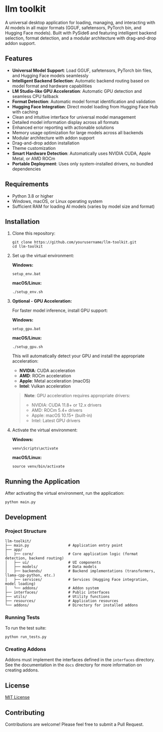 # llm toolkit

A universal desktop application for loading, managing, and interacting with AI models in all major formats (GGUF, safetensors, PyTorch bin, and Hugging Face models). Built with PySide6 and featuring intelligent backend selection, format detection, and a modular architecture with drag-and-drop addon support.

## Features

- **Universal Model Support**: Load GGUF, safetensors, PyTorch bin files, and Hugging Face models seamlessly
- **Intelligent Backend Selection**: Automatic backend routing based on model format and hardware capabilities
- **LM Studio-like GPU Acceleration**: Automatic GPU detection and seamless CPU fallback
- **Format Detection**: Automatic model format identification and validation
- **Hugging Face Integration**: Direct model loading from Hugging Face Hub with caching
- Clean and intuitive interface for universal model management
- Detailed model information display across all formats
- Enhanced error reporting with actionable solutions
- Memory usage optimization for large models across all backends
- Modular architecture with addon support
- Drag-and-drop addon installation
- Theme customization
- **Smart Hardware Detection**: Automatically uses NVIDIA CUDA, Apple Metal, or AMD ROCm
- **Portable Deployment**: Uses only system-installed drivers, no bundled dependencies

## Requirements

- Python 3.8 or higher
- Windows, macOS, or Linux operating system
- Sufficient RAM for loading AI models (varies by model size and format)

## Installation

1. Clone this repository:
   ```
   git clone https://github.com/yourusername/llm-toolkit.git
   cd llm-toolkit
   ```

2. Set up the virtual environment:

   **Windows:**
   ```
   setup_env.bat
   ```

   **macOS/Linux:**
   ```
   ./setup_env.sh
   ```

3. **Optional - GPU Acceleration:**
   
   For faster model inference, install GPU support:

   **Windows:**
   ```
   setup_gpu.bat
   ```

   **macOS/Linux:**
   ```
   ./setup_gpu.sh
   ```

   This will automatically detect your GPU and install the appropriate acceleration:
   - **NVIDIA**: CUDA acceleration
   - **AMD**: ROCm acceleration  
   - **Apple**: Metal acceleration (macOS)
   - **Intel**: Vulkan acceleration

   > **Note**: GPU acceleration requires appropriate drivers:
   > - NVIDIA: CUDA 11.8+ or 12.x drivers
   > - AMD: ROCm 5.4+ drivers
   > - Apple: macOS 10.15+ (built-in)
   > - Intel: Latest GPU drivers

4. Activate the virtual environment:

   **Windows:**
   ```
   venv\Scripts\activate
   ```

   **macOS/Linux:**
   ```
   source venv/bin/activate
   ```

## Running the Application

After activating the virtual environment, run the application:

```
python main.py
```

## Development

### Project Structure

```
llm-toolkit/
├── main.py                  # Application entry point
├── app/
│   ├── core/                # Core application logic (format detection, backend routing)
│   ├── ui/                  # UI components
│   ├── models/              # Data models
│   ├── backends/            # Backend implementations (transformers, llama-cpp-python, etc.)
│   ├── services/            # Services (Hugging Face integration, model loading)
│   └── addons/              # Addon system
├── interfaces/              # Public interfaces
├── utils/                   # Utility functions
├── resources/               # Application resources
└── addons/                  # Directory for installed addons
```

### Running Tests

To run the test suite:

```
python run_tests.py
```

### Creating Addons

Addons must implement the interfaces defined in the `interfaces` directory. See the documentation in the `docs` directory for more information on creating addons.

## License

[MIT License](LICENSE)

## Contributing

Contributions are welcome! Please feel free to submit a Pull Request.